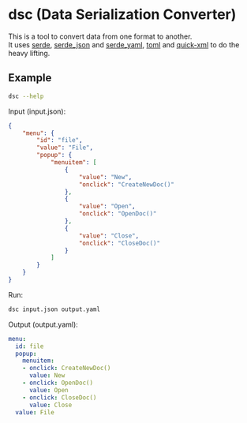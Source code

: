 # dsc (Data Serialization Converter)

This is a tool to convert data from one format to another.  
It uses [serde](https://crates.io/crates/serde), [serde_json](https://crates.io/crates/serde_json) and [serde_yaml](https://crates.io/crates/serde_yaml), [toml](https://crates.io/crates/toml) and [quick-xml](https://crates.io/crates/quick-xml) to do the heavy lifting.  

## Example

```bash
dsc --help
```

Input (input.json):  

```json
{
    "menu": {
        "id": "file",
        "value": "File",
        "popup": {
            "menuitem": [
                {
                    "value": "New",
                    "onclick": "CreateNewDoc()"
                },
                {
                    "value": "Open",
                    "onclick": "OpenDoc()"
                },
                {
                    "value": "Close",
                    "onclick": "CloseDoc()"
                }
            ]
        }
    }
}
```

Run:

```bash
dsc input.json output.yaml
```

Output (output.yaml):  

```yaml
menu:
  id: file
  popup:
    menuitem:
    - onclick: CreateNewDoc()
      value: New
    - onclick: OpenDoc()
      value: Open
    - onclick: CloseDoc()
      value: Close
  value: File
```
